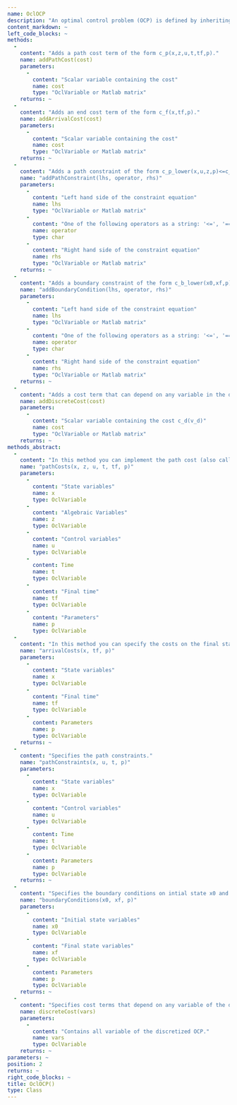 ```yaml
--- 
name: OclOCP
description: "An optimal control problem (OCP) is defined by inheriting from the OclOCP class. In order to specify cost functions and boundary conditions you have to implement the corresponding methods. Have a look at the VanDerPolOCP.m in the Examples folder."
content_markdown: ~
left_code_blocks: ~
methods: 
  - 
    content: "Adds a path cost term of the form c_p(x,z,u,t,tf,p)."
    name: addPathCost(cost)
    parameters: 
      - 
        content: "Scalar variable containing the cost"
        name: cost
        type: "OclVariable or Matlab matrix"
    returns: ~
  - 
    content: "Adds an end cost term of the form c_f(x,tf,p)."
    name: addArrivalCost(cost)
    parameters: 
      - 
        content: "Scalar variable containing the cost"
        name: cost
        type: "OclVariable or Matlab matrix"
    returns: ~
  - 
    content: "Adds a path constraint of the form c_p_lower(x,u,z,p)<=c_p(x,u,z,p)<=c_p_upper(x,u,z,p) to the optimal control problem."
    name: "addPathConstraint(lhs, operator, rhs)"
    parameters: 
      - 
        content: "Left hand side of the constraint equation"
        name: lhs
        type: "OclVariable or Matlab matrix"
      - 
        content: "One of the following operators as a string: '<=', '==', '>='"
        name: operator
        type: char
      - 
        content: "Right hand side of the constraint equation"
        name: rhs
        type: "OclVariable or Matlab matrix"
    returns: ~
  - 
    content: "Adds a boundary constraint of the form c_b_lower(x0,xf,p)<=c_b(x0,xf,p)<=c_b_upper(x0,xf,p) that can depend on the initial and final states to the optimal control problem."
    name: "addBoundaryCondition(lhs, operator, rhs)"
    parameters: 
      - 
        content: "Left hand side of the constraint equation"
        name: lhs
        type: "OclVariable or Matlab matrix"
      - 
        content: "One of the following operators as a string: '<=', '==', '>='"
        name: operator
        type: char
      - 
        content: "Right hand side of the constraint equation"
        name: rhs
        type: "OclVariable or Matlab matrix"
    returns: ~
  - 
    content: "Adds a cost term that can depend on any variable in the discretized optimal control problem."
    name: addDiscreteCost(cost)
    parameters: 
      - 
        content: "Scalar variable containing the cost c_d(v_d)"
        name: cost
        type: "OclVariable or Matlab matrix"
    returns: ~
methods_abstract: 
  - 
    content: "In this method you can implement the path cost (also called Lagrange cost or intermediate cost) function."
    name: "pathCosts(x, z, u, t, tf, p)"
    parameters: 
      - 
        content: "State variables"
        name: x
        type: OclVariable
      - 
        content: "Algebraic Variables"
        name: z
        type: OclVariable
      - 
        content: "Control variables"
        name: u
        type: OclVariable
      - 
        content: Time
        name: t
        type: OclVariable
      - 
        content: "Final time"
        name: tf
        type: OclVariable
      - 
        content: "Parameters"
        name: p
        type: OclVariable
  - 
    content: "In this method you can specify the costs on the final state (also called Mayer terms)."
    name: "arrivalCosts(x, tf, p)"
    parameters: 
      - 
        content: "State variables"
        name: x
        type: OclVariable
      - 
        content: "Final time"
        name: tf
        type: OclVariable
      - 
        content: Parameters
        name: p
        type: OclVariable
    returns: ~
  - 
    content: "Specifies the path constraints."
    name: "pathConstraints(x, u, t, p)"
    parameters: 
      - 
        content: "State variables"
        name: x
        type: OclVariable
      - 
        content: "Control variables"
        name: u
        type: OclVariable
      - 
        content: Time
        name: t
        type: OclVariable
      - 
        content: Parameters
        name: p
        type: OclVariable
    returns: ~
  - 
    content: "Specifies the boundary conditions on intial state x0 and final state xf."
    name: "boundaryConditions(x0, xf, p)"
    parameters: 
      - 
        content: "Initial state variables"
        name: x0
        type: OclVariable
      - 
        content: "Final state variables"
        name: xf
        type: OclVariable
      - 
        content: Parameters
        name: p
        type: OclVariable
    returns: ~
  - 
    content: "Specifies cost terms that depend on any variable of the discretized problem which is a non-linear program (NLP)."
    name: discreteCost(vars)
    parameters: 
      - 
        content: "Contains all variable of the discretized OCP."
        name: vars
        type: OclVariable
    returns: ~
parameters: ~
position: 2
returns: ~
right_code_blocks: ~
title: OclOCP()
type: Class
---
```

